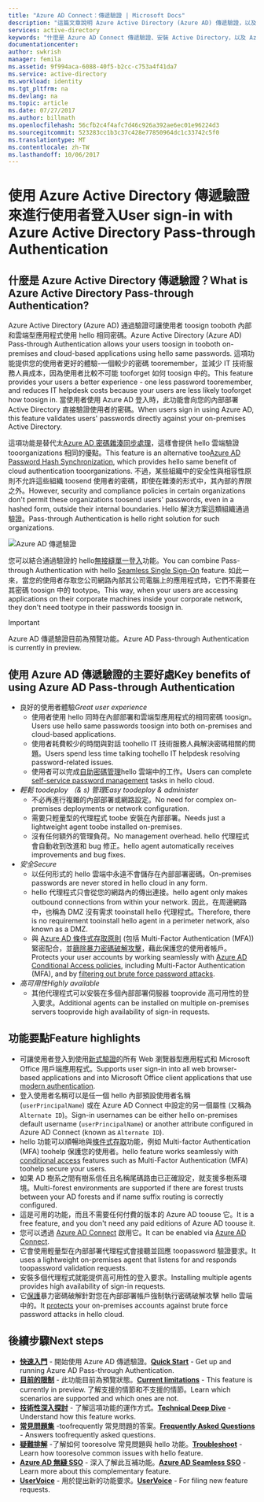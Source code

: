```yaml
---
title: "Azure AD Connect：傳遞驗證 | Microsoft Docs"
description: "這篇文章說明 Azure Active Directory (Azure AD) 傳遞驗證，以及它如何向內部部署 Active Directory 驗證使用者的密碼以允許 Azure AD 登入。"
services: active-directory
keywords: "什麼是 Azure AD Connect 傳遞驗證、安裝 Active Directory，以及 Azure AD、SSO、單一登入的必要元件"
documentationcenter: 
author: swkrish
manager: femila
ms.assetid: 9f994aca-6088-40f5-b2cc-c753a4f41da7
ms.service: active-directory
ms.workload: identity
ms.tgt_pltfrm: na
ms.devlang: na
ms.topic: article
ms.date: 07/27/2017
ms.author: billmath
ms.openlocfilehash: 56cfb2c4f4afc7d46c926a392ae6ec01e96224d3
ms.sourcegitcommit: 523283cc1b3c37c428e77850964dc1c33742c5f0
ms.translationtype: MT
ms.contentlocale: zh-TW
ms.lasthandoff: 10/06/2017
---
```

# <a name="user-sign-in-with-azure-active-directory-pass-through-authentication"></a><span data-ttu-id="4d758-104">使用 Azure Active Directory 傳遞驗證來進行使用者登入</span><span class="sxs-lookup"><span data-stu-id="4d758-104">User sign-in with Azure Active Directory Pass-through Authentication</span></span>

## <a name="what-is-azure-active-directory-pass-through-authentication"></a><span data-ttu-id="4d758-105">什麼是 Azure Active Directory 傳遞驗證？</span><span class="sxs-lookup"><span data-stu-id="4d758-105">What is Azure Active Directory Pass-through Authentication?</span></span>

<span data-ttu-id="4d758-106">Azure Active Directory (Azure AD) 通過驗證可讓使用者 toosign tooboth 內部和雲端型應用程式使用 hello 相同密碼。</span><span class="sxs-lookup"><span data-stu-id="4d758-106">Azure Active Directory (Azure AD) Pass-through Authentication allows your users toosign in tooboth on-premises and cloud-based applications using hello same passwords.</span></span> <span data-ttu-id="4d758-107">這項功能提供您的使用者更好的體驗-一個較少的密碼 tooremember，並減少 IT 技術服務人員成本，因為使用者比較不可能 tooforget 如何 toosign 中的。</span><span class="sxs-lookup"><span data-stu-id="4d758-107">This feature provides your users a better experience - one less password tooremember, and reduces IT helpdesk costs because your users are less likely tooforget how toosign in.</span></span> <span data-ttu-id="4d758-108">當使用者使用 Azure AD 登入時，此功能會向您的內部部署 Active Directory 直接驗證使用者的密碼。</span><span class="sxs-lookup"><span data-stu-id="4d758-108">When users sign in using Azure AD, this feature validates users' passwords directly against your on-premises Active Directory.</span></span>

<span data-ttu-id="4d758-109">這項功能是替代太[Azure AD 密碼雜湊同步處理](active-directory-aadconnectsync-implement-password-synchronization.md)，這樣會提供 hello 雲端驗證 tooorganizations 相同的優點。</span><span class="sxs-lookup"><span data-stu-id="4d758-109">This feature is an alternative too[Azure AD Password Hash Synchronization](active-directory-aadconnectsync-implement-password-synchronization.md), which provides hello same benefit of cloud authentication tooorganizations.</span></span> <span data-ttu-id="4d758-110">不過，某些組織中的安全性與相容性原則不允許這些組織 toosend 使用者的密碼，即使在雜湊的形式中，其內部的界限之外。</span><span class="sxs-lookup"><span data-stu-id="4d758-110">However, security and compliance policies in certain organizations don't permit these organizations toosend users' passwords, even in a hashed form, outside their internal boundaries.</span></span> <span data-ttu-id="4d758-111">Hello 解決方案這類組織通過驗證。</span><span class="sxs-lookup"><span data-stu-id="4d758-111">Pass-through Authentication is hello right solution for such organizations.</span></span>

![Azure AD 傳遞驗證](./media/active-directory-aadconnect-pass-through-authentication/pta1.png)

<span data-ttu-id="4d758-113">您可以結合通過驗證的 hello[無接縫單一登入](active-directory-aadconnect-sso.md)功能。</span><span class="sxs-lookup"><span data-stu-id="4d758-113">You can combine Pass-through Authentication with hello [Seamless Single Sign-On](active-directory-aadconnect-sso.md) feature.</span></span> <span data-ttu-id="4d758-114">如此一來，當您的使用者存取您公司網路內部其公司電腦上的應用程式時，它們不需要在其密碼 toosign 中的 tootype。</span><span class="sxs-lookup"><span data-stu-id="4d758-114">This way, when your users are accessing applications on their corporate machines inside your corporate network, they don't need tootype in their passwords toosign in.</span></span>

>[!IMPORTANT]
><span data-ttu-id="4d758-115">Azure AD 傳遞驗證目前為預覽功能。</span><span class="sxs-lookup"><span data-stu-id="4d758-115">Azure AD Pass-through Authentication is currently in preview.</span></span>

## <a name="key-benefits-of-using-azure-ad-pass-through-authentication"></a><span data-ttu-id="4d758-116">使用 Azure AD 傳遞驗證的主要好處</span><span class="sxs-lookup"><span data-stu-id="4d758-116">Key benefits of using Azure AD Pass-through Authentication</span></span>

- <span data-ttu-id="4d758-117">良好的使用者體驗</span><span class="sxs-lookup"><span data-stu-id="4d758-117">*Great user experience*</span></span>
  - <span data-ttu-id="4d758-118">使用者使用 hello 同時在內部部署和雲端型應用程式的相同密碼 toosign。</span><span class="sxs-lookup"><span data-stu-id="4d758-118">Users use hello same passwords toosign into both on-premises and cloud-based applications.</span></span>
  - <span data-ttu-id="4d758-119">使用者耗費較少的時間與對話 toohello IT 技術服務人員解決密碼相關的問題。</span><span class="sxs-lookup"><span data-stu-id="4d758-119">Users spend less time talking toohello IT helpdesk resolving password-related issues.</span></span>
  - <span data-ttu-id="4d758-120">使用者可以完成[自助密碼管理](../active-directory-passwords-overview.md)hello 雲端中的工作。</span><span class="sxs-lookup"><span data-stu-id="4d758-120">Users can complete [self-service password management](../active-directory-passwords-overview.md) tasks in hello cloud.</span></span>
- <span data-ttu-id="4d758-121">*輕鬆 toodeploy （& s) 管理*</span><span class="sxs-lookup"><span data-stu-id="4d758-121">*Easy toodeploy & administer*</span></span>
  - <span data-ttu-id="4d758-122">不必再進行複雜的內部部署或網路設定。</span><span class="sxs-lookup"><span data-stu-id="4d758-122">No need for complex on-premises deployments or network configuration.</span></span>
  - <span data-ttu-id="4d758-123">需要只輕量型的代理程式 toobe 安裝在內部部署。</span><span class="sxs-lookup"><span data-stu-id="4d758-123">Needs just a lightweight agent toobe installed on-premises.</span></span>
  - <span data-ttu-id="4d758-124">沒有任何額外的管理負荷。</span><span class="sxs-lookup"><span data-stu-id="4d758-124">No management overhead.</span></span> <span data-ttu-id="4d758-125">hello 代理程式會自動收到改進和 bug 修正。</span><span class="sxs-lookup"><span data-stu-id="4d758-125">hello agent automatically receives improvements and bug fixes.</span></span>
- <span data-ttu-id="4d758-126">*安全*</span><span class="sxs-lookup"><span data-stu-id="4d758-126">*Secure*</span></span>
  - <span data-ttu-id="4d758-127">以任何形式的 hello 雲端中永遠不會儲存在內部部署密碼。</span><span class="sxs-lookup"><span data-stu-id="4d758-127">On-premises passwords are never stored in hello cloud in any form.</span></span>
  - <span data-ttu-id="4d758-128">hello 代理程式只會從您的網路內的傳出連接。</span><span class="sxs-lookup"><span data-stu-id="4d758-128">hello agent only makes outbound connections from within your network.</span></span> <span data-ttu-id="4d758-129">因此，在周邊網路中，也稱為 DMZ 沒有需求 tooinstall hello 代理程式。</span><span class="sxs-lookup"><span data-stu-id="4d758-129">Therefore, there is no requirement tooinstall hello agent in a perimeter network, also known as a DMZ.</span></span>
  - <span data-ttu-id="4d758-130">與 [Azure AD 條件式存取原則](../active-directory-conditional-access-azure-portal.md) (包括 Multi-Factor Authentication (MFA)) 緊密配合，並[篩除暴力密碼破解攻擊](active-directory-aadconnect-pass-through-authentication-smart-lockout.md)，藉此保護您的使用者帳戶。</span><span class="sxs-lookup"><span data-stu-id="4d758-130">Protects your user accounts by working seamlessly with [Azure AD Conditional Access policies](../active-directory-conditional-access-azure-portal.md), including Multi-Factor Authentication (MFA), and by [filtering out brute force password attacks](active-directory-aadconnect-pass-through-authentication-smart-lockout.md).</span></span>
- <span data-ttu-id="4d758-131">*高可用性*</span><span class="sxs-lookup"><span data-stu-id="4d758-131">*Highly available*</span></span>
  - <span data-ttu-id="4d758-132">其他代理程式可以安裝在多個內部部署伺服器 tooprovide 高可用性的登入要求。</span><span class="sxs-lookup"><span data-stu-id="4d758-132">Additional agents can be installed on multiple on-premises servers tooprovide high availability of sign-in requests.</span></span>

## <a name="feature-highlights"></a><span data-ttu-id="4d758-133">功能要點</span><span class="sxs-lookup"><span data-stu-id="4d758-133">Feature highlights</span></span>

- <span data-ttu-id="4d758-134">可讓使用者登入到使用[新式驗證](https://aka.ms/modernauthga)的所有 Web 瀏覽器型應用程式和 Microsoft Office 用戶端應用程式。</span><span class="sxs-lookup"><span data-stu-id="4d758-134">Supports user sign-in into all web browser-based applications and into Microsoft Office client applications that use [modern authentication](https://aka.ms/modernauthga).</span></span>
- <span data-ttu-id="4d758-135">登入使用者名稱可以是任一個 hello 內部預設使用者名稱 (`userPrincipalName`) 或在 Azure AD Connect 中設定的另一個屬性 (又稱為`Alternate ID`)。</span><span class="sxs-lookup"><span data-stu-id="4d758-135">Sign-in usernames can be either hello on-premises default username (`userPrincipalName`) or another attribute configured in Azure AD Connect (known as `Alternate ID`).</span></span>
- <span data-ttu-id="4d758-136">hello 功能可以順暢地與[條件式存取](../active-directory-conditional-access.md)功能，例如 Multi-factor Authentication (MFA) toohelp 保護您的使用者。</span><span class="sxs-lookup"><span data-stu-id="4d758-136">hello feature works seamlessly with [conditional access](../active-directory-conditional-access.md) features such as Multi-Factor Authentication (MFA) toohelp secure your users.</span></span>
- <span data-ttu-id="4d758-137">如果 AD 樹系之間有樹系信任且名稱尾碼路由已正確設定，就支援多樹系環境。</span><span class="sxs-lookup"><span data-stu-id="4d758-137">Multi-forest environments are supported if there are forest trusts between your AD forests and if name suffix routing is correctly configured.</span></span>
- <span data-ttu-id="4d758-138">這是可用的功能，而且不需要任何付費的版本的 Azure AD toouse 它。</span><span class="sxs-lookup"><span data-stu-id="4d758-138">It is a free feature, and you don't need any paid editions of Azure AD toouse it.</span></span>
- <span data-ttu-id="4d758-139">您可以透過 [Azure AD Connect](active-directory-aadconnect.md) 啟用它。</span><span class="sxs-lookup"><span data-stu-id="4d758-139">It can be enabled via [Azure AD Connect](active-directory-aadconnect.md).</span></span>
- <span data-ttu-id="4d758-140">它會使用輕量型在內部部署代理程式會接聽並回應 toopassword 驗證要求。</span><span class="sxs-lookup"><span data-stu-id="4d758-140">It uses a lightweight on-premises agent that listens for and responds toopassword validation requests.</span></span>
- <span data-ttu-id="4d758-141">安裝多個代理程式就能提供高可用性的登入要求。</span><span class="sxs-lookup"><span data-stu-id="4d758-141">Installing multiple agents provides high availability of sign-in requests.</span></span>
- <span data-ttu-id="4d758-142">它[保護](active-directory-aadconnect-pass-through-authentication-smart-lockout.md)暴力密碼破解針對您在內部部署帳戶強制執行密碼破解攻擊 hello 雲端中的。</span><span class="sxs-lookup"><span data-stu-id="4d758-142">It [protects](active-directory-aadconnect-pass-through-authentication-smart-lockout.md) your on-premises accounts against brute force password attacks in hello cloud.</span></span>

## <a name="next-steps"></a><span data-ttu-id="4d758-143">後續步驟</span><span class="sxs-lookup"><span data-stu-id="4d758-143">Next steps</span></span>

- <span data-ttu-id="4d758-144">[**快速入門**](active-directory-aadconnect-pass-through-authentication-quick-start.md) - 開始使用 Azure AD 傳遞驗證。</span><span class="sxs-lookup"><span data-stu-id="4d758-144">[**Quick Start**](active-directory-aadconnect-pass-through-authentication-quick-start.md) - Get up and running Azure AD Pass-through Authentication.</span></span>
- <span data-ttu-id="4d758-145">[**目前的限制**](active-directory-aadconnect-pass-through-authentication-current-limitations.md) - 此功能目前為預覽狀態。</span><span class="sxs-lookup"><span data-stu-id="4d758-145">[**Current limitations**](active-directory-aadconnect-pass-through-authentication-current-limitations.md) - This feature is currently in preview.</span></span> <span data-ttu-id="4d758-146">了解支援的情節和不支援的情節。</span><span class="sxs-lookup"><span data-stu-id="4d758-146">Learn which scenarios are supported and which ones are not.</span></span>
- <span data-ttu-id="4d758-147">[**技術性深入探討**](active-directory-aadconnect-pass-through-authentication-how-it-works.md) - 了解這項功能的運作方式。</span><span class="sxs-lookup"><span data-stu-id="4d758-147">[**Technical Deep Dive**](active-directory-aadconnect-pass-through-authentication-how-it-works.md) - Understand how this feature works.</span></span>
- <span data-ttu-id="4d758-148">[**常見問題集**](active-directory-aadconnect-pass-through-authentication-faq.md) -toofrequently 常見問題的答案。</span><span class="sxs-lookup"><span data-stu-id="4d758-148">[**Frequently Asked Questions**](active-directory-aadconnect-pass-through-authentication-faq.md) - Answers toofrequently asked questions.</span></span>
- <span data-ttu-id="4d758-149">[**疑難排解**](active-directory-aadconnect-troubleshoot-pass-through-authentication.md) -了解如何 tooresolve 常見問題與 hello 功能。</span><span class="sxs-lookup"><span data-stu-id="4d758-149">[**Troubleshoot**](active-directory-aadconnect-troubleshoot-pass-through-authentication.md) - Learn how tooresolve common issues with hello feature.</span></span>
- <span data-ttu-id="4d758-150">[**Azure AD 無縫 SSO**](active-directory-aadconnect-sso.md) - 深入了解此互補功能。</span><span class="sxs-lookup"><span data-stu-id="4d758-150">[**Azure AD Seamless SSO**](active-directory-aadconnect-sso.md) - Learn more about this complementary feature.</span></span>
- <span data-ttu-id="4d758-151">[**UserVoice**](https://feedback.azure.com/forums/169401-azure-active-directory/category/160611-directory-synchronization-aad-connect) - 用於提出新的功能要求。</span><span class="sxs-lookup"><span data-stu-id="4d758-151">[**UserVoice**](https://feedback.azure.com/forums/169401-azure-active-directory/category/160611-directory-synchronization-aad-connect) - For filing new feature requests.</span></span>
